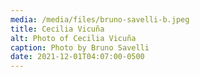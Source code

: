 ```yaml
---
media: /media/files/bruno-savelli-b.jpeg
title: Cecilia Vicuña
alt: Photo of Cecilia Vicuña
caption: Photo by Bruno Savelli
date: 2021-12-01T04:07:00-0500
---
```

